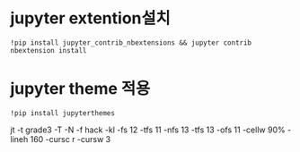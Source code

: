 # jupyter extention설치



```
!pip install jupyter_contrib_nbextensions && jupyter contrib nbextension install
```





# jupyter theme 적용

```
!pip install jupyterthemes
```



jt -t grade3 -T -N -f hack -kl -fs 12 -tfs 11 -nfs 13 -tfs 13 -ofs 11 -cellw 90% -lineh 160 -cursc r -cursw 3
